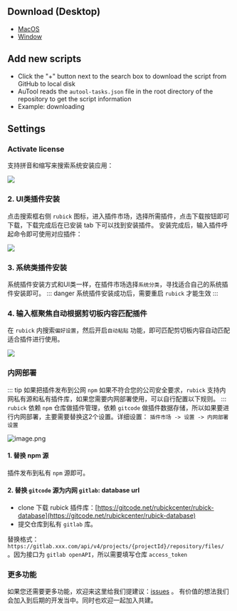 ## Download (Desktop)

* [MacOS](https://juejin.cn/post/6844903886541553672)
* [Window](https://juejin.cn/post/6892790243687137287)


## Add new scripts
- Click the "+" button next to the search box to download the script from GitHub to local disk
- AuTool reads the `autool-tasks.json` file in the root directory of the repository to get the script information
- Example: downloading

## Settings
### Activate license
支持拼音和缩写来搜索系统安装应用：

![](https://p6-juejin.byteimg.com/tos-cn-i-k3u1fbpfcp/ba363e8f60f540e6a5c365c4317c4413~tplv-k3u1fbpfcp-watermark.image)

### 2. UI类插件安装
点击搜索框右侧 `rubick` 图标，进入插件市场，选择所需插件，点击下载按钮即可下载，下载完成后在已安装 tab 下可以找到安装插件。
安装完成后，输入插件呼起命令即可使用对应插件：

![](https://p1-juejin.byteimg.com/tos-cn-i-k3u1fbpfcp/7ae45c7ede1f4e3bb7d35ae845e60b64~tplv-k3u1fbpfcp-watermark.image)

### 3. 系统类插件安装
系统插件安装方式和UI类一样，在插件市场选择`系统分类`，寻找适合自己的系统插件安装即可。
::: danger
系统插件安装成功后，需要重启 `rubick` 才能生效
:::

### 4. 输入框聚焦自动根据剪切板内容匹配插件
在 `rubick` 内搜索`偏好设置`，然后开启`自动粘贴` 功能，即可匹配剪切板内容自动匹配适合插件进行使用。

![](https://p1-juejin.byteimg.com/tos-cn-i-k3u1fbpfcp/01ef50fbfa064ba9a88bebe1531eacd4~tplv-k3u1fbpfcp-watermark.image)

### 内网部署
::: tip
如果把插件发布到公网 `npm` 如果不符合您的公司安全要求，`rubick` 支持内网私有源和私有插件库，如果您需要内网部署使用，可以自行配置以下规则。
:::
`rubick` 依赖 `npm` 仓库做插件管理，依赖 `gitcode` 做插件数据存储，所以如果要进行内网部署，主要需要替换这2个设置。详细设置：
`插件市场 -> 设置 -> 内网部署设置`

![image.png](https://p3-juejin.byteimg.com/tos-cn-i-k3u1fbpfcp/1319b177fb544017ae10b4a703e8efa6~tplv-k3u1fbpfcp-watermark.image?)

#### 1. 替换 npm 源
插件发布到私有 `npm` 源即可。

#### 2. 替换 `gitcode` 源为内网 `gitlab`: database url

* clone 下载 rubick 插件库：[https://gitcode.net/rubickcenter/rubick-database](https://gitcode.net/rubickcenter/rubick-database)
* 提交仓库到私有 `gitlab` 库。

替换格式：`https://gitlab.xxx.com/api/v4/projects/{projectId}/repository/files/` 。因为接口为 `gitlab openAPI`，所以需要填写仓库 `access_token`


### 更多功能
如果您还需要更多功能，欢迎来这里给我们提建议：[issues](https://github.com/rubickCenter/rubick/issues) 。
有价值的想法我们会加入到后期的开发当中。同时也欢迎一起加入共建。

